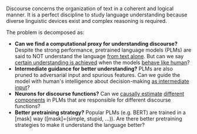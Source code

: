 Discourse concerns the organization of text in a coherent and logical manner. It is a perfect discipline to study language understanding because diverse linguistic devices exist and complex reasoning is required. 

The problem is decomposed as:

- **Can we find a computational proxy for understanding discourse?** Despite the strong performance, pretrained language models (PLMs) are said to NOT understand the language [from text alone](https://aclanthology.org/2020.acl-main.463/). But can we say [certain understanding is achieved](https://aclanthology.org/2021.acl-long.143/) when the models [behave like human](https://aclanthology.org/2022.coling-1.8/)?
- **Intermediate guidance for better understanding?** PLMs are also pruned to adversarial input and spurious features. Can we guide the model with human's intelligence about decision-making [as intermediate input](https://arxiv.org/abs/2203.14465)?
- **Neurons for discourse functions?** Can we [causally estimate](https://arxiv.org/abs/2202.05262) [different components](http://netdissect.csail.mit.edu/) in PLMs that are responsible for different discourse functions? 
- **Better pretraining strategy?** Popular PLMs (e.g. BERT) are trained in a [mask] way ([mask]=(simple, stupid, ...)). Are there better pretraining strategies to make it understand the language better?